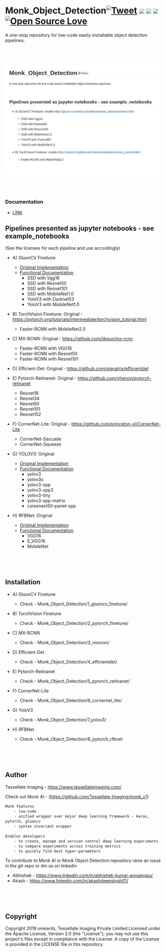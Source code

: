 # Monk_Object_Detection[![Tweet](https://img.shields.io/twitter/url/https/github.com/tterb/hyde.svg?style=social)](http://twitter.com/share?text=Check%20out%20Monk%20Object%20Detection:%20A%20repository%20for%20object%20detection%20pipelines%20in%20computer%20vision&url=https://github.com/Tessellate-Imaging/Monk_Object_Detection&hashtags=MonkAI,OpenSource,Notebooks,DeepLearning,Tutorial,ObjectDetection,Python,AI) [![](http://hits.dwyl.io/Tessellate-Imaging/Monk_Object_Detection.svg)](http://hits.dwyl.io/Tessellate-Imaging/Monk_Object_Detection) ![](https://tokei.rs/b1/github/Tessellate-Imaging/Monk_Object_Detection) ![](https://tokei.rs/b1/github/Tessellate-Imaging/Monk_Object_Detection?category=files) [![Open Source Love](https://badges.frapsoft.com/os/v1/open-source.svg?v=103)](https://github.com/ellerbrock/open-source-badges/)

A one-stop repository for low-code easily-installable object detection pipelines.
<br />
<br />
<br />

![Alt Text](Demo.gif)

<br />
<br />

### Documentation
- [LINK](https://li8bot.github.io/monkai/#/home)

## Pipelines presented as jupyter notebooks - see example_notebooks
(See the licenses for each pipeline and use accordingly)


- A) GluonCV Finetune
    - [Original Implementation](https://gluon-cv.mxnet.io/build/examples_detection/index.html)
    - [Functional Documentation](https://abhi-kumar.github.io/1_gluoncv_finetune_docs/)
        - SSD with Vgg16
        - SSD with Resnet50
        - SSD with Resnet101
        - SSD with MobileNet1.0
        - YoloV3 with Darknet53
        - YoloV3 with MobileNet1.0
    
- B) TorchVision Finetune: Original - https://pytorch.org/tutorials/intermediate/torchvision_tutorial.html
    - Faster-RCNN with MobileNet2.0
    
- C) MX-RCNN: Original - https://github.com/ijkguo/mx-rcnn
    - Faster-RCNN with VGG16
    - Faster-RCNN with Resnet50
    - Faster-RCNN with Resnet101
    
- D) Efficient-Det: Original -  https://github.com/signatrix/efficientdet

- E) Pytorch-Retinanet: Original - https://github.com/yhenon/pytorch-retinanet
    - Resnet18
    - Resnet34
    - Resnet50
    - Resnet101
    - Resnet152
    
- F) CornerNet-Lite: Original - https://github.com/princeton-vl/CornerNet-Lite
    - CornerNet-Saccade
    - CornerNet-Squeeze
    
- G) YOLOV3: Original
    - [Original Implementation](https://github.com/ultralytics/yolov3)
    - [Functional Documentation](https://abhi-kumar.github.io/7_yolov3_docs/)
        - yolov3
        - yolov3s
        - yolov3-spp
        - yolov3-spp3
        - yolov3-tiny
        - yolov3-spp-matrix
        - csresnext50-panet-spp

- H) RFBNet: Original
    - [Original Implementation](https://github.com/ruinmessi/RFBNet)
    - [Functional Documentation](https://abhi-kumar.github.io/8_pytorch_rfbnet_docs/)
        - VGG16
        - E_VGG16
        - MobileNet
    


      
<br />
<br />
<br />

## Installation
- A) GluonCV Finetune
    - Check - Monk_Object_Detection/1_gluoncv_finetune/

- B) TorchVision Finetune
    - Check - Monk_Object_Detection/2_pytorch_finetune/
    
- C) MX-RCNN
    - Check - Monk_Object_Detection/3_mxrcnn/
      
- D) Efficient-Det
    - Check - Monk_Object_Detection/4_efficientdet/
    
- E) Pytorch-Retinanet
    - Check - Monk_Object_Detection/5_pytorch_retinanet/
    
- F) CornerNet-Lite
    - Check - Monk_Object_Detection/6_cornernet_lite/
    
- G) YoloV3
    - Check - Monk_Object_Detection/7_yolov3/
    
- H) RFBNet
    - Check - Monk_Object_Detection/8_pytorch_rfbnet

<br />
<br />
<br />


## Author
Tessellate Imaging - https://www.tessellateimaging.com/
   
Check out Monk AI - (https://github.com/Tessellate-Imaging/monk_v1)
    
    Monk features
        - low-code
        - unified wrapper over major deep learning framework - keras, pytorch, gluoncv
        - syntax invariant wrapper

    Enables developers
        - to create, manage and version control deep learning experiments
        - to compare experiments across training metrics
        - to quickly find best hyper-parameters

To contribute to Monk AI or Monk Object Detection repository raise an issue in the git-repo or dm us on linkedin 
   - Abhishek - https://www.linkedin.com/in/abhishek-kumar-annamraju/
   - Akash - https://www.linkedin.com/in/akashdeepsingh01/
<br />
<br />
<br />


## Copyright

Copyright 2019 onwards, Tessellate Imaging Private Limited Licensed under the Apache License, Version 2.0 (the "License"); you may not use this project's files except in compliance with the License. A copy of the License is provided in the LICENSE file in this repository.
